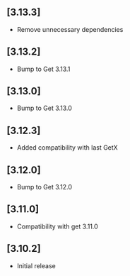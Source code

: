 ## [3.13.3]
* Remove unnecessary dependencies
  
## [3.13.2]
* Bump to Get 3.13.1

## [3.13.0]
* Bump to Get 3.13.0

## [3.12.3]
* Added compatibility with last GetX

## [3.12.0]
* Bump to Get 3.12.0

## [3.11.0]
- Compatibility with get 3.11.0

## [3.10.2]
- Initial release
